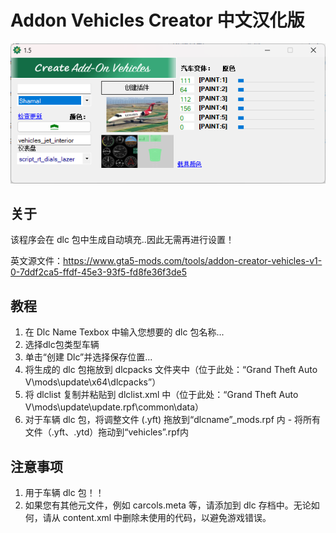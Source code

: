 # Addon Vehicles Creator 中文汉化版
![汉化效果图](https://github.com/xiumuzdiao/Addon-Vehicles-Creator_Chinese/blob/main/picture/20240521_174835.png)

## 关于
该程序会在 dlc 包中生成自动填充..因此无需再进行设置！

英文源文件：https://www.gta5-mods.com/tools/addon-creator-vehicles-v1-0-7ddf2ca5-ffdf-45e3-93f5-fd8fe36f3de5

## 教程
1. 在 Dlc Name Texbox 中输入您想要的 dlc 包名称...
2. 选择dlc包类型车辆
3. 单击“创建 Dlc”并选择保存位置...
4. 将生成的 dlc 包拖放到 dlcpacks 文件夹中（位于此处：“Grand Theft Auto V\mods\update\x64\dlcpacks”）
5. 将 dlclist 复制并粘贴到 dlclist.xml 中（位于此处：“Grand Theft Auto V\mods\update\update.rpf\common\data）
6. 对于车辆 dlc 包，将调整文件 (.yft) 拖放到“dlcname”_mods.rpf 内 - 将所有文件（.yft、.ytd）拖动到“vehicles”.rpf内

## 注意事项
1. 用于车辆 dlc 包！！
2. 如果您有其他元文件，例如 carcols.meta 等，请添加到 dlc 存档中。无论如何，请从 content.xml 中删除未使用的代码，以避免游戏错误。
